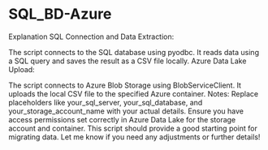 # SQL_BD-Azure
Explanation
SQL Connection and Data Extraction:

The script connects to the SQL database using pyodbc.
It reads data using a SQL query and saves the result as a CSV file locally.
Azure Data Lake Upload:

The script connects to Azure Blob Storage using BlobServiceClient.
It uploads the local CSV file to the specified Azure container.
Notes:
Replace placeholders like your_sql_server, your_sql_database, and your_storage_account_name with your actual details.
Ensure you have access permissions set correctly in Azure Data Lake for the storage account and container.
This script should provide a good starting point for migrating data. Let me know if you need any adjustments or further details!
